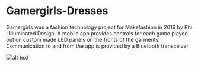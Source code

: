# Gamergirls-Dresses
Gamergirls was a fashion technology project for Makefashion in 2016 by Phi : Illuminated Design. 
A mobile app provides controls for each game played out on custom made LED panels on the fronts of the garments.
Communication to and from the app is provided by a Bluetooth transceiver.

![alt text](https://static1.squarespace.com/static/5421100fe4b0f8281cf14943/57097a03a3360c80a3e6d230/57817484ebbd1acae39f91e5/1468103099598/EDJ_0924.jpg?format=750w)
